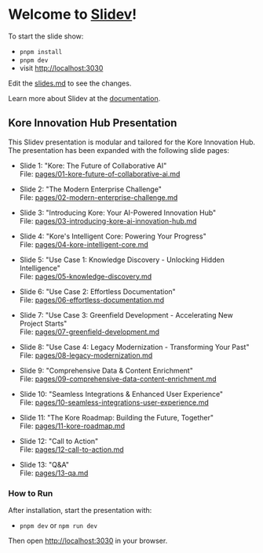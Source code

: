 # Welcome to [Slidev](https://github.com/slidevjs/slidev)!

To start the slide show:

- `pnpm install`
- `pnpm dev`
- visit <http://localhost:3030>

Edit the [slides.md](./slides.md) to see the changes.

Learn more about Slidev at the [documentation](https://sli.dev/).

## Kore Innovation Hub Presentation

This Slidev presentation is modular and tailored for the Kore Innovation Hub. The presentation has been expanded with the following slide pages:

 - Slide 1: "Kore: The Future of Collaborative AI"  
   File: [pages/01-kore-future-of-collaborative-ai.md](./pages/01-kore-future-of-collaborative-ai.md)

 - Slide 2: "The Modern Enterprise Challenge"  
   File: [pages/02-modern-enterprise-challenge.md](./pages/02-modern-enterprise-challenge.md)

 - Slide 3: "Introducing Kore: Your AI-Powered Innovation Hub"  
   File: [pages/03-introducing-kore-ai-innovation-hub.md](./pages/03-introducing-kore-ai-innovation-hub.md)

 - Slide 4: "Kore's Intelligent Core: Powering Your Progress"  
   File: [pages/04-kore-intelligent-core.md](./pages/04-kore-intelligent-core.md)

 - Slide 5: "Use Case 1: Knowledge Discovery - Unlocking Hidden Intelligence"  
   File: [pages/05-knowledge-discovery.md](./pages/05-knowledge-discovery.md)

 - Slide 6: "Use Case 2: Effortless Documentation"  
   File: [pages/06-effortless-documentation.md](./pages/06-effortless-documentation.md)

 - Slide 7: "Use Case 3: Greenfield Development - Accelerating New Project Starts"  
   File: [pages/07-greenfield-development.md](./pages/07-greenfield-development.md)

 - Slide 8: "Use Case 4: Legacy Modernization - Transforming Your Past"  
   File: [pages/08-legacy-modernization.md](./pages/08-legacy-modernization.md)

 - Slide 9: "Comprehensive Data & Content Enrichment"  
   File: [pages/09-comprehensive-data-content-enrichment.md](./pages/09-comprehensive-data-content-enrichment.md)

 - Slide 10: "Seamless Integrations & Enhanced User Experience"  
   File: [pages/10-seamless-integrations-user-experience.md](./pages/10-seamless-integrations-user-experience.md)

 - Slide 11: "The Kore Roadmap: Building the Future, Together"  
   File: [pages/11-kore-roadmap.md](./pages/11-kore-roadmap.md)

 - Slide 12: "Call to Action"  
   File: [pages/12-call-to-action.md](./pages/12-call-to-action.md)

 - Slide 13: "Q&A"  
   File: [pages/13-qa.md](./pages/13-qa.md)

### How to Run

After installation, start the presentation with:

 - `pnpm dev` or `npm run dev`

Then open <http://localhost:3030> in your browser.